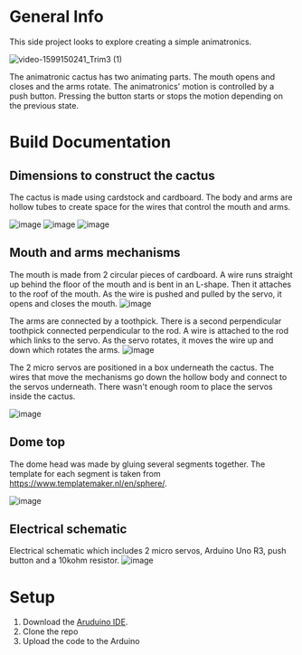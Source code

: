 # General Info
This side project looks to explore creating a simple animatronics.

![video-1599150241_Trim3 (1)](https://user-images.githubusercontent.com/36009360/92145020-987f6180-ede5-11ea-95ae-357e2ae6ce44.gif)

The animatronic cactus has two animating parts. The mouth opens and closes and the arms rotate. The animatronics' motion is controlled by a push button. Pressing the button starts or stops the motion depending on the previous state.
# Build Documentation
## Dimensions to construct the cactus
The cactus is made using cardstock and cardboard. The body and arms are hollow tubes to create space for the wires that control the mouth and arms.

![image](https://user-images.githubusercontent.com/36009360/92152839-59570d80-edf1-11ea-9051-e058ad8f334d.png)
![image](https://user-images.githubusercontent.com/36009360/92153446-498bf900-edf2-11ea-93a7-43843211b4ad.png)
![image](https://user-images.githubusercontent.com/36009360/92153457-4f81da00-edf2-11ea-9ddd-f67cd5185b98.png)
## Mouth and arms mechanisms
The mouth is made from 2 circular pieces of cardboard. A wire runs straight up behind the floor of the mouth and is bent in an L-shape. Then it attaches to the roof of the mouth. As the wire is pushed and pulled by the servo, it opens and closes the mouth.
![image](https://user-images.githubusercontent.com/36009360/92153608-8bb53a80-edf2-11ea-8521-dee8b1dd5b97.png)

The arms are connected by a toothpick. There is a second perpendicular toothpick connected perpendicular to the rod. A wire is attached to the rod which links to the servo. As the servo rotates, it moves the wire up and down which rotates the arms.
![image](https://user-images.githubusercontent.com/36009360/92153630-9374df00-edf2-11ea-8bfe-ef64e9b14698.png)

The 2 micro servos are positioned in a box underneath the cactus. The wires that move the mechanisms go down the hollow body and connect to the servos underneath. There wasn't enough room to place the servos inside the cactus.

![image](https://user-images.githubusercontent.com/36009360/92156654-5232fe00-edf7-11ea-92b3-4b0f581284db.png)

## Dome top
The dome head was made by gluing several segments together. The template for each segment is taken from https://www.templatemaker.nl/en/sphere/.

![image](https://user-images.githubusercontent.com/36009360/92155949-38dd8200-edf6-11ea-80a0-af045b872ecc.png)
## Electrical schematic
Electrical schematic which includes 2 micro servos, Arduino Uno R3, push button and a 10kohm resistor.
![image](https://user-images.githubusercontent.com/36009360/92154757-4e51ac80-edf4-11ea-9f1e-aef47d3b3e6f.png)
# Setup
1. Download the [Aruduino IDE](https://www.arduino.cc/en/main/software).
2. Clone the repo
3. Upload the code to the Arduino
